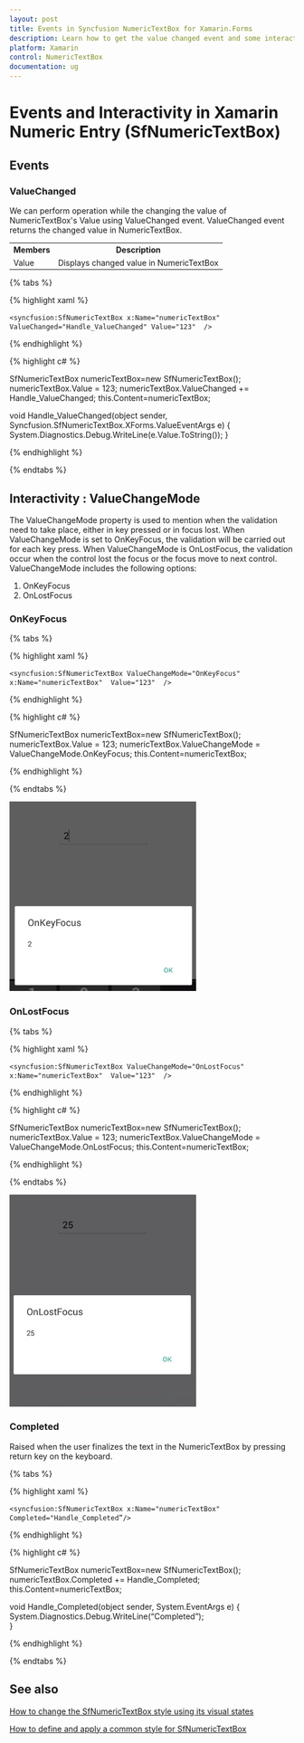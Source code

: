 ```yaml
---
layout: post
title: Events in Syncfusion NumericTextBox for Xamarin.Forms
description: Learn how to get the value changed event and some interactivity in Syncfusion NumericTextBox for Xamarin.Forms.
platform: Xamarin
control: NumericTextBox
documentation: ug
---
```

# Events and Interactivity in Xamarin Numeric Entry (SfNumericTextBox)

## Events

### ValueChanged 

We can perform operation while the changing the value of NumericTextBox's Value using ValueChanged event. ValueChanged event returns the changed value in NumericTextBox.

<table>
<tr>
<th>Members</th>
<th>Description</th>
</tr>
<tr>
<td>Value</td>
<td>Displays changed value in NumericTextBox</td>
</tr>
</table>

{% tabs %}

{% highlight xaml %}

    <syncfusion:SfNumericTextBox x:Name="numericTextBox" ValueChanged="Handle_ValueChanged" Value="123"  />
    
{% endhighlight %}

{% highlight c# %}

SfNumericTextBox numericTextBox=new SfNumericTextBox();
numericTextBox.Value = 123;
numericTextBox.ValueChanged += Handle_ValueChanged;
this.Content=numericTextBox;

void Handle_ValueChanged(object sender, Syncfusion.SfNumericTextBox.XForms.ValueEventArgs e)
{
    System.Diagnostics.Debug.WriteLine(e.Value.ToString());
}

{% endhighlight %}

{% endtabs %}

## Interactivity : ValueChangeMode

The ValueChangeMode property is used to mention when the validation need to take place, either in key pressed or in focus lost. When ValueChangeMode is set to OnKeyFocus, the validation will be carried out for each key press. When ValueChangeMode is OnLostFocus, the validation occur when the control lost the focus or the focus move to next control. ValueChangeMode includes the following options:

1. OnKeyFocus
2. OnLostFocus

### OnKeyFocus

{% tabs %}

{% highlight xaml %}

	<syncfusion:SfNumericTextBox ValueChangeMode="OnKeyFocus" x:Name="numericTextBox"  Value="123"  />
	
{% endhighlight %}

{% highlight c# %}

SfNumericTextBox numericTextBox=new SfNumericTextBox();
numericTextBox.Value = 123;
numericTextBox.ValueChangeMode = ValueChangeMode.OnKeyFocus;
this.Content=numericTextBox;

{% endhighlight %}

{% endtabs %}

![Display SfNumericTextBox control with ValueChanged event OnKeyFocus](images/onkeyfocus.png)

### OnLostFocus

{% tabs %}

{% highlight xaml %}

	<syncfusion:SfNumericTextBox ValueChangeMode="OnLostFocus" x:Name="numericTextBox"  Value="123"  />
	
{% endhighlight %}

{% highlight c# %}

SfNumericTextBox numericTextBox=new SfNumericTextBox();
numericTextBox.Value = 123;
numericTextBox.ValueChangeMode = ValueChangeMode.OnLostFocus;
this.Content=numericTextBox;

{% endhighlight %}

{% endtabs %}

![Display SfNumericTextBox control with ValueChanged event OnLostFocus](images/onlostfocus.png)

### Completed 

Raised when the user finalizes the text in the NumericTextBox by pressing return key on the keyboard.

{% tabs %}

{% highlight xaml %}

    <syncfusion:SfNumericTextBox x:Name="numericTextBox" Completed="Handle_Completed”/>
    
{% endhighlight %}

{% highlight c# %}

SfNumericTextBox numericTextBox=new SfNumericTextBox();
numericTextBox.Completed += Handle_Completed;
this.Content=numericTextBox;

void Handle_Completed(object sender, System.EventArgs e)
{
  System.Diagnostics.Debug.WriteLine(“Completed”);         
}

{% endhighlight %}

{% endtabs %}

## See also

[How to change the SfNumericTextBox style using its visual states]( https://www.syncfusion.com/kb/11785/how-to-change-the-xamarin-forms-numeric-textbox-style-using-its-visual-states)

[How to define and apply a common style for SfNumericTextBox]( https://www.syncfusion.com/kb/11670/how-to-define-and-apply-a-common-style-for-sfnumerictextbox-in-xamarin-forms)

